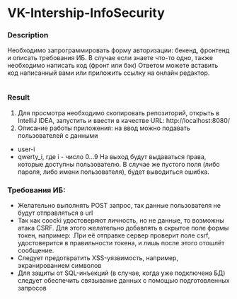 # VK-Intership-InfoSecurity
### Description
Необходимо запрограммировать форму авторизации: бекенд, фронтенд и описать требования ИБ.
В случае если знаете что-то одно, также необходимо написать код (фронт или бэк)
Ответом можете вставить код написанный вами или приложить ссылку на онлайн редактор.

<img alt="" src="https://davmedia.test.tech-mail.ru/editor_uploads/2023/04/13/auth_m4M18sW.png" >

### Result
1) Для просмотра необходимо скопировать репозиторий, открыть в IntelliJ IDEA, запустить и ввести в качестве URL: http://localhost:8080/
2) Описание работы приложения: на ввод можно подавать пользователей с данными 
* user-i
* qwerty_i, где i - число 0...9
На выход будут выдаваться права, которые доступны пользователю. В случае же пустого поля (либо пароля, либо имени пользователя), будет выводиться ошибка.

### Требования ИБ:
* Желательно выполнять POST запрос, так данные пользователя не будут отправляться в url
* Так как coocki удостоверяют личность, но не данные, то возможны атака CSRF. Для этого желательно добавлять в скрытое поле формы токен, например:
<input type="hidden" name="csrf" value="1234:5ad02792a3285252e524ccadeeda3401">.При её отправке сервер проверит поле csrf, удостоверится в правильности токена, 
и лишь после этого отошлёт сообщение.
* Следует предотвратить XSS-уязвимость, например, экранированием символов
* Для защиты от SQL-инъекций (в случае, когда уже подключена БД) следует обеспечить связывание данных с помощью подготовленных запросов
